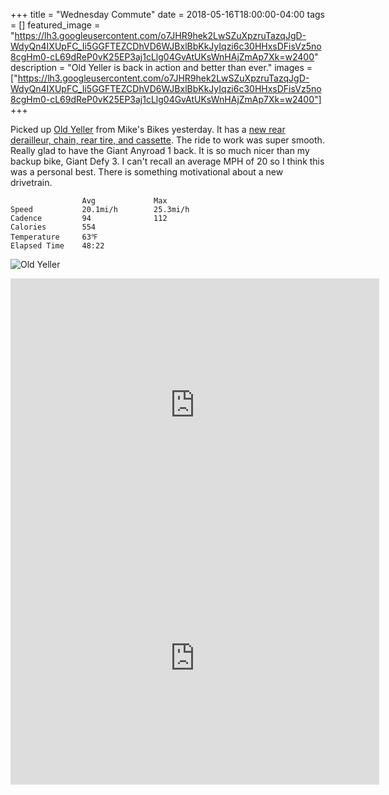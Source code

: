 +++
title =  "Wednesday Commute"
date = 2018-05-16T18:00:00-04:00
tags = []
featured_image = "https://lh3.googleusercontent.com/o7JHR9hek2LwSZuXpzruTazqJgD-WdyQn4IXUpFC_Ii5GGFTEZCDhVD6WJBxlBbKkJyIqzi6c30HHxsDFisVz5no8cgHm0-cL69dReP0vK25EP3aj1cLlg04GvAtUKsWnHAjZmAp7Xk=w2400"
description = "Old Yeller is back in action and better than ever."
images = ["https://lh3.googleusercontent.com/o7JHR9hek2LwSZuXpzruTazqJgD-WdyQn4IXUpFC_Ii5GGFTEZCDhVD6WJBxlBbKkJyIqzi6c30HHxsDFisVz5no8cgHm0-cL69dReP0vK25EP3aj1cLlg04GvAtUKsWnHAjZmAp7Xk=w2400"]
+++

Picked up [Old Yeller](https://lh3.googleusercontent.com/gq21ooxYrinW7DnUCrYJh2AeoXh0AHcNUQSHKRGj1mQVo0C1whNOL2caKv38oRV22BYSniZAeL8I6BS32Ek4kNVkNplmqYphK2qu1tUjzQ_l-EYiNyK7TmMUirqT32e6SJpVs3QIFNM=w2400) from Mike's Bikes yesterday. It has a [new rear derailleur, chain, rear tire, and cassette](https://lh3.googleusercontent.com/BBFzk78dEJGhchXvBOBdal2YGwSZJwLx1oXHWl8fIyRAXGANju_vDsJcL6uiKfev-PJHlSXtSm_t5gP_3PUfjHQTAloC5o1tFY5zarkXFoS4I2wXVNjk9gnIsiWJE-lidoPxOKdEhbY=w2400).  The ride to work was super smooth. Really glad to have the Giant Anyroad 1 back. It is so much nicer than my backup bike, Giant Defy 3. I can't recall an average MPH of 20 so I think this was a personal best. There is something motivational about a new drivetrain. 

```
                Avg             Max
Speed           20.1mi/h        25.3mi/h
Cadence         94              112
Calories        554
Temperature     63℉
Elapsed Time    48:22
```

![Old Yeller](https://lh3.googleusercontent.com/gq21ooxYrinW7DnUCrYJh2AeoXh0AHcNUQSHKRGj1mQVo0C1whNOL2caKv38oRV22BYSniZAeL8I6BS32Ek4kNVkNplmqYphK2qu1tUjzQ_l-EYiNyK7TmMUirqT32e6SJpVs3QIFNM=w2400)


<iframe height='405' width='590' frameborder='0' allowtransparency='true' scrolling='no' src='https://www.strava.com/activities/1575426503/embed/8ccd0258b96d38f770e163a82d0cf2cee3a8ba25'></iframe>

<iframe height='405' width='590' frameborder='0' allowtransparency='true' scrolling='no' src='https://www.strava.com/activities/1576678652/embed/260c945d026db60acda2d109455c9b272d802930'></iframe>
